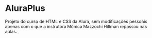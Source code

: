 # AluraPlus
Projeto do curso de HTML e CSS da Alura, sem modificações pessoais apenas com o que a instrutora Mônica Mazzochi Hillman repassou nas aulas.
